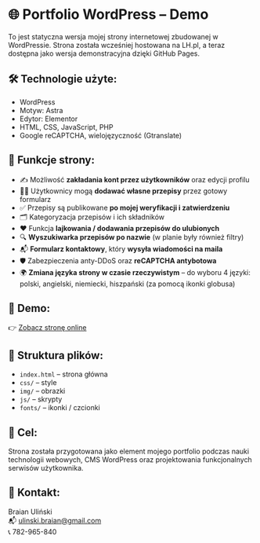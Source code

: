 # 🌐 Portfolio WordPress – Demo

To jest statyczna wersja mojej strony internetowej zbudowanej w WordPressie. Strona została wcześniej hostowana na LH.pl, a teraz dostępna jako wersja demonstracyjna dzięki GitHub Pages.

## 🛠️ Technologie użyte:
- WordPress
- Motyw: Astra
- Edytor: Elementor
- HTML, CSS, JavaScript, PHP
- Google reCAPTCHA, wielojęzyczność (Gtranslate)

## 🔧 Funkcje strony:
- ✍️ Możliwość **zakładania kont przez użytkowników** oraz edycji profilu
- 🧑‍🍳 Użytkownicy mogą **dodawać własne przepisy** przez gotowy formularz
- ✅ Przepisy są publikowane **po mojej weryfikacji i zatwierdzeniu**
- 🗂️ Kategoryzacja przepisów i ich składników
- ❤️ Funkcja **lajkowania / dodawania przepisów do ulubionych**
- 🔍 **Wyszukiwarka przepisów po nazwie** (w planie były również filtry)
- 📬 **Formularz kontaktowy**, który **wysyła wiadomości na maila**
- 🛡️ Zabezpieczenia anty-DDoS oraz **reCAPTCHA antybotowa**
- 🌍 **Zmiana języka strony w czasie rzeczywistym** – do wyboru 4 języki: polski, angielski, niemiecki, hiszpański (za pomocą ikonki globusa)

## 🔗 Demo:
👉 [Zobacz stronę online](https://brian-cyberquard.github.io/portfolio-site/)

## 📁 Struktura plików:
- `index.html` – strona główna
- `css/` – style
- `img/` – obrazki
- `js/` – skrypty
- `fonts/` – ikonki / czcionki

## 🎯 Cel:
Strona została przygotowana jako element mojego portfolio podczas nauki technologii webowych, CMS WordPress oraz projektowania funkcjonalnych serwisów użytkownika.

## 📧 Kontakt:
Braian Uliński  
📬 ulinski.braian@gmail.com  
📞 782-965-840
